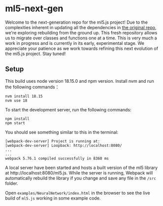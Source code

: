 # ml5-next-gen

Welcome to the next-generation repo for the ml5.js project! Due to the complexities inherent in updating all the dependencies in [the original repo](https://github.com/ml5js/ml5-library), we're exploring rebuilding from the ground up. This fresh repository allows us to migrate over classes and functions one at a time. This is very much a work in progress and is currently in its early, experimental stage. We appreciate your patience as we work towards refining this next evolution of the ml5.js project. Stay tuned!

## Setup

This build uses node version 18.15.0 and npm version.
Install nvm and run the following commands：

```
nvm install 18.15
nvm use 18
```

To start the development server, run the following commands:

```
npm install
npm start
```

You should see something similar to this in the terminal:

```
[webpack-dev-server] Project is running at:
[webpack-dev-server] Loopback: http://localhost:8080/
...
...
webpack 5.76.1 compiled successfully in 8360 ms
```

A local server have been started and hosts a built version of the ml5 library at http://localhost:8080/ml5.js. While the server is running, Webpack will automatically rebuild the library if you change and save any file in the `/src` folder.

Open `examples/NeuralNetwork/index.html` in the browser to see the live build of `ml5.js` working in some example code.
